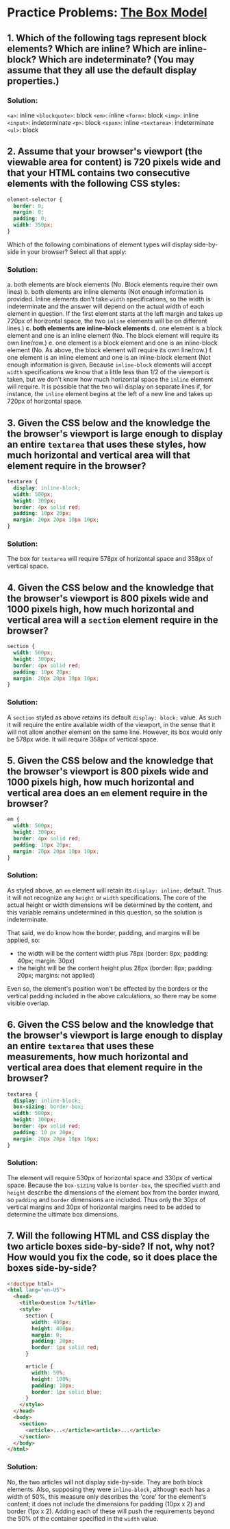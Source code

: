 # Practice Problems: [The Box Model](https://launchschool.com/lessons/4933c521/assignments/f8fc29f2)

## 1. Which of the following tags represent block elements? Which are inline? Which are inline-block? Which are indeterminate? (You may assume that they all use the default display properties.)
  
### Solution:

`<a>`: inline
`<blockquote>`: block
`<em>`: inline
`<form>`: block
`<img>`: inline
`<input>`: indeterminate
`<p>`: block
`<span>`: inline
`<textarea>`: indeterminate
`<ul>`: block

## 2. Assume that your browser's viewport (the viewable area for content) is 720 pixels wide and that your HTML contains two consecutive elements with the following CSS styles:

```css
element-selector {
  border: 0;
  margin: 0;
  padding: 0;
  width: 350px;
}
```

Which of the following combinations of element types will display side-by-side in your browser? Select all that apply:

### Solution:

  a.  both elements are block elements
    (No. Block elements require their own lines)
  b.  both elements are inline elements
    (Not enough information is provided. Inline elements don't take `width` specifications, so the width is indeterminate and the answer will depend on the actual width of each element in question.  If the first element starts at the left margin and takes up 720px of horizontal space, the two `inline` elements will be on different lines.)
  __c.  both elements are inline-block elements__
  d.  one element is a block element and one is an inline element
    (No. The block element will require its own line/row.)
  e.  one element is a block element and one is an inline-block element
    (No. As above, the block element will require its own line/row.)
  f.  one element is an inline element and one is an inline-block element
    (Not enough information is given.  Because `inline-block` elements will accept `width` specifications we know that a little less than 1/2 of the viewport is taken, but we don't know how much horizontal space the `inline` element will require.  It is possible that the two will display on separate lines if, for instance, the `inline` element begins at the left of a new line and takes up 720px of horizontal space.

## 3. Given the CSS below and the knowledge the the browser's viewport is large enough to display an entire `textarea` that uses these styles, how much horizontal and vertical area will that element require in the browser?

```css
textarea {
  display: inline-block;
  width: 500px;
  height: 300px;
  border: 4px solid red;
  padding: 10px 20px;
  margin: 20px 20px 10px 10px;
}
```

### Solution:

The box for `textarea` will require 578px of horizontal space and 358px of vertical space.


## 4. Given the CSS below and the knowledge that the browser's viewport is 800 pixels wide and 1000 pixels high, how much horizontal and vertical area will a `section` element require in the browser?

```css
section {
  width: 500px;
  height: 300px;
  border: 4px solid red;
  padding: 10px 20px;
  margin: 20px 20px 10px 10px;
}
```

### Solution:

A `section` styled as above retains its default `display: block;` value.  As such it will require the entire available width of the viewport, in the sense that it will not allow another element on the same line.  However, its box would only be 578px wide.  It will require 358px of vertical space.

## 5. Given the CSS below and the knowledge that the browser's viewport is 800 pixels wide and 1000 pixels high, how much horizontal and vertical area does an `em` element require in the browser?

```css
em {
  width: 500px;
  height: 300px;
  border: 4px solid red;
  padding: 10px 20px;
  margin: 20px 20px 10px 10px;
}
```

### Solution:

As styled above, an `em` element will retain its `display: inline;` default.  Thus it will not recognize any `height` or `width` specifications. The core of the actual height or width dimensions will be determined by the content, and this variable remains undetermined in this question, so the solution is indeterminate.

That said, we do know how the border, padding, and margins will be applied, so:
  - the width will be the content width plus 78px (border: 8px; padding: 40px; margin: 30px)
  - the height will be the content height plus 28px (border: 8px; padding: 20px; margins: not applied)

Even so, the element's position won't be effected by the borders or the vertical padding included in the above calculations, so there may be some visible overlap.

## 6. Given the CSS below and the knowledge that the browser's viewport is large enough to display an entire `textarea` that uses these measurements, how much horizontal and vertical area does that element require in the browser?

```css
textarea {
  display: inline-block;
  box-sizing: border-box;
  width: 500px;
  height: 300px;
  border: 4px solid red;
  padding: 10 px 20px;
  margin: 20px 20px 10px 10px;
}
```

### Solution:

The element will require 530px of horizontal space and 330px of vertical space.  Because the `box-sizing` value is `border-box`, the specified `width` and `height` describe the dimensions of the element box from the border inward, so `padding` and `border` dimensions are included. Thus only the 30px of vertical margins and 30px of horizontal margins need to be added to determine the ultimate box dimensions.

## 7. Will the following HTML and CSS display the two article boxes side-by-side? If not, why not? How would you fix the code, so it does place the boxes side-by-side?

```html
<!doctype html>
<html lang="en-US">
  <head>
    <title>Question 7</title>
    <style>
      section {
        width: 400px;
        height: 400px;
        margin: 0;
        padding: 20px;
        border: 1px solid red;
      }

      article {
        width: 50%;
        height: 100%;
        padding: 10px;
        border: 1px solid blue;
      }
    </style>
  </head>
  <body>
    <section>
      <article>...</article><article>...</article>
    </section>
  </body>
</html>
```

### Solution:

No, the two articles will not display side-by-side. They are both block elements.  Also, supposing they were `inline-block`, although each has a width of 50%, this measure only describes the 'core' for the element's content; it does not include the dimensions for padding (10px x 2) and border (1px x 2). Adding each of these will push the requirements beyond the 50% of the container specified in the `width` value.
